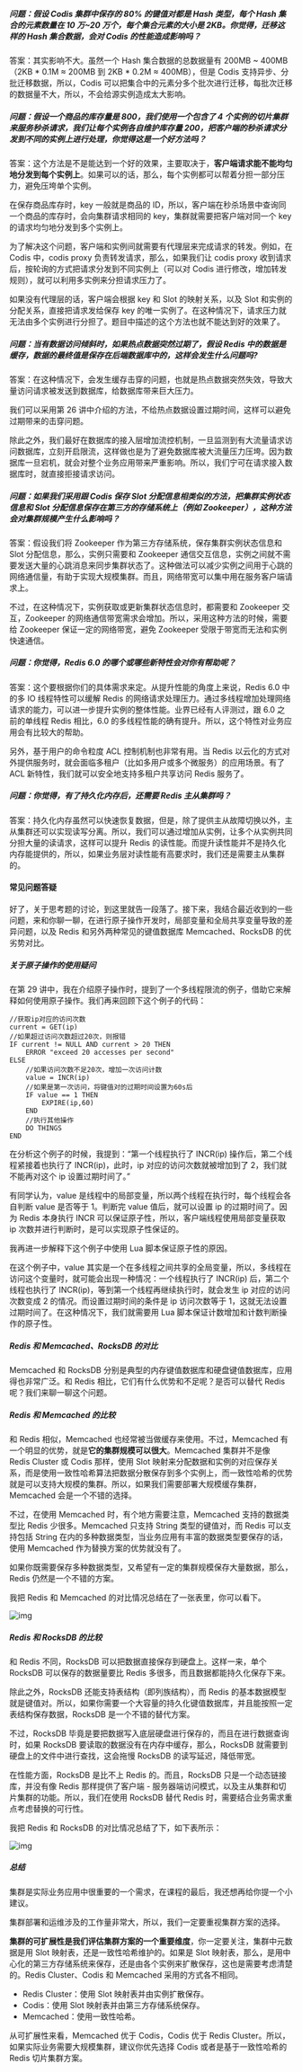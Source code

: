 ##### 问题：假设 Codis 集群中保存的 80% 的键值对都是 Hash 类型，每个 Hash 集合的元素数量在 10 万~20 万个，每个集合元素的大小是 2KB。你觉得，迁移这样的 Hash 集合数据，会对 Codis 的性能造成影响吗？

答案：其实影响不大。虽然一个 Hash 集合数据的总数据量有 200MB ~ 400MB（2KB * 0.1M ≈ 200MB 到 2KB * 0.2M ≈ 400MB），但是 Codis 支持异步、分批迁移数据，所以，Codis 可以把集合中的元素分多个批次进行迁移，每批次迁移的数据量不大，所以，不会给源实例造成太大影响。



##### 问题：假设一个商品的库存量是 800，我们使用一个包含了 4 个实例的切片集群来服务秒杀请求，我们让每个实例各自维护库存量 200，把客户端的秒杀请求分发到不同的实例上进行处理，你觉得这是一个好方法吗？

答案：这个方法是不是能达到一个好的效果，主要取决于，**客户端请求能不能均匀地分发到每个实例上**。如果可以的话，那么，每个实例都可以帮着分担一部分压力，避免压垮单个实例。

在保存商品库存时，key 一般就是商品的 ID，所以，客户端在秒杀场景中查询同一个商品的库存时，会向集群请求相同的 key，集群就需要把客户端对同一个 key 的请求均匀地分发到多个实例上。

为了解决这个问题，客户端和实例间就需要有代理层来完成请求的转发。例如，在 Codis 中，codis proxy 负责转发请求，那么，如果我们让 codis proxy 收到请求后，按轮询的方式把请求分发到不同实例上（可以对 Codis 进行修改，增加转发规则），就可以利用多实例来分担请求压力了。

如果没有代理层的话，客户端会根据 key 和 Slot 的映射关系，以及 Slot 和实例的分配关系，直接把请求发给保存 key 的唯一实例了。在这种情况下，请求压力就无法由多个实例进行分担了。题目中描述的这个方法也就不能达到好的效果了。



##### 问题：当有数据访问倾斜时，如果热点数据突然过期了，假设 Redis 中的数据是缓存，数据的最终值是保存在后端数据库中的，这样会发生什么问题吗?

答案：在这种情况下，会发生缓存击穿的问题，也就是热点数据突然失效，导致大量访问请求被发送到数据库，给数据库带来巨大压力。

我们可以采用第 26 讲中介绍的方法，不给热点数据设置过期时间，这样可以避免过期带来的击穿问题。

除此之外，我们最好在数据库的接入层增加流控机制，一旦监测到有大流量请求访问数据库，立刻开启限流，这样做也是为了避免数据库被大流量压力压垮。因为数据库一旦宕机，就会对整个业务应用带来严重影响。所以，我们宁可在请求接入数据库时，就直接拒接请求访问。



##### 问题：如果我们采用跟 Codis 保存 Slot 分配信息相类似的方法，把集群实例状态信息和 Slot 分配信息保存在第三方的存储系统上（例如 Zookeeper），这种方法会对集群规模产生什么影响吗？

答案：假设我们将 Zookeeper 作为第三方存储系统，保存集群实例状态信息和 Slot 分配信息，那么，实例只需要和 Zookeeper 通信交互信息，实例之间就不需要发送大量的心跳消息来同步集群状态了。这种做法可以减少实例之间用于心跳的网络通信量，有助于实现大规模集群。而且，网络带宽可以集中用在服务客户端请求上。

不过，在这种情况下，实例获取或更新集群状态信息时，都需要和 Zookeeper 交互，Zookeeper 的网络通信带宽需求会增加。所以，采用这种方法的时候，需要给 Zookeeper 保证一定的网络带宽，避免 Zookeeper 受限于带宽而无法和实例快速通信。



##### 问题：你觉得，Redis 6.0 的哪个或哪些新特性会对你有帮助呢？

答案：这个要根据你们的具体需求来定。从提升性能的角度上来说，Redis 6.0 中的多 IO 线程特性可以缓解 Redis 的网络请求处理压力。通过多线程增加处理网络请求的能力，可以进一步提升实例的整体性能。业界已经有人评测过，跟 6.0 之前的单线程 Redis 相比，6.0 的多线程性能的确有提升。所以，这个特性对业务应用会有比较大的帮助。

另外，基于用户的命令粒度 ACL 控制机制也非常有用。当 Redis 以云化的方式对外提供服务时，就会面临多租户（比如多用户或多个微服务）的应用场景。有了 ACL 新特性，我们就可以安全地支持多租户共享访问 Redis 服务了。



##### 问题：你觉得，有了持久化内存后，还需要 Redis 主从集群吗？

答案：持久化内存虽然可以快速恢复数据，但是，除了提供主从故障切换以外，主从集群还可以实现读写分离。所以，我们可以通过增加从实例，让多个从实例共同分担大量的读请求，这样可以提升 Redis 的读性能。而提升读性能并不是持久化内存能提供的，所以，如果业务层对读性能有高要求时，我们还是需要主从集群的。





#### 常见问题答疑

好了，关于思考题的讨论，到这里就告一段落了。接下来，我结合最近收到的一些问题，来和你聊一聊，在进行原子操作开发时，局部变量和全局共享变量导致的差异问题，以及 Redis 和另外两种常见的键值数据库 Memcached、RocksDB 的优劣势对比。

##### 关于原子操作的使用疑问

在第 29 讲中，我在介绍原子操作时，提到了一个多线程限流的例子，借助它来解释如何使用原子操作。我们再来回顾下这个例子的代码：

```
//获取ip对应的访问次数
current = GET(ip)
//如果超过访问次数超过20次，则报错
IF current != NULL AND current > 20 THEN
    ERROR "exceed 20 accesses per second"
ELSE
    //如果访问次数不足20次，增加一次访问计数
    value = INCR(ip)
    //如果是第一次访问，将键值对的过期时间设置为60s后
    IF value == 1 THEN
        EXPIRE(ip,60)
    END
    //执行其他操作
    DO THINGS
END
```

在分析这个例子的时候，我提到：“第一个线程执行了 INCR(ip) 操作后，第二个线程紧接着也执行了 INCR(ip)，此时，ip 对应的访问次数就被增加到了 2，我们就不能再对这个 ip 设置过期时间了。”

有同学认为，value 是线程中的局部变量，所以两个线程在执行时，每个线程会各自判断 value 是否等于 1。判断完 value 值后，就可以设置 ip 的过期时间了。因为 Redis 本身执行 INCR 可以保证原子性，所以，客户端线程使用局部变量获取 ip 次数并进行判断时，是可以实现原子性保证的。

我再进一步解释下这个例子中使用 Lua 脚本保证原子性的原因。

在这个例子中，value 其实是一个在多线程之间共享的全局变量，所以，多线程在访问这个变量时，就可能会出现一种情况：一个线程执行了 INCR(ip) 后，第二个线程也执行了 INCR(ip)，等到第一个线程再继续执行时，就会发生 ip 对应的访问次数变成 2 的情况。而设置过期时间的条件是 ip 访问次数等于 1，这就无法设置过期时间了。在这种情况下，我们就需要用 Lua 脚本保证计数增加和计数判断操作的原子性。

##### Redis 和 Memcached、RocksDB 的对比

Memcached 和 RocksDB 分别是典型的内存键值数据库和硬盘键值数据库，应用得也非常广泛。和 Redis 相比，它们有什么优势和不足呢？是否可以替代 Redis 呢？我们来聊一聊这个问题。

##### Redis 和 Memcached 的比较

和 Redis 相似，Memcached 也经常被当做缓存来使用。不过，Memcached 有一个明显的优势，就是**它的集群规模可以很大**。Memcached 集群并不是像 Redis Cluster 或 Codis 那样，使用 Slot 映射来分配数据和实例的对应保存关系，而是使用一致性哈希算法把数据分散保存到多个实例上，而一致性哈希的优势就是可以支持大规模的集群。所以，如果我们需要部署大规模缓存集群，Memcached 会是一个不错的选择。

不过，在使用 Memcached 时，有个地方需要注意，Memcached 支持的数据类型比 Redis 少很多。Memcached 只支持 String 类型的键值对，而 Redis 可以支持包括 String 在内的多种数据类型，当业务应用有丰富的数据类型要保存的话，使用 Memcached 作为替换方案的优势就没有了。

如果你既需要保存多种数据类型，又希望有一定的集群规模保存大量数据，那么，Redis 仍然是一个不错的方案。

我把 Redis 和 Memcached 的对比情况总结在了一张表里，你可以看下。

![img](https://static001.geekbang.org/resource/image/9e/29/9eb06cfea8a3ec6fced6e736e4e9ec29.jpg?wh=2791*724)



##### Redis 和 RocksDB 的比较

和 Redis 不同，RocksDB 可以把数据直接保存到硬盘上。这样一来，单个 RocksDB 可以保存的数据量要比 Redis 多很多，而且数据都能持久化保存下来。

除此之外，RocksDB 还能支持表结构（即列族结构），而 Redis 的基本数据模型就是键值对。所以，如果你需要一个大容量的持久化键值数据库，并且能按照一定表结构保存数据，RocksDB 是一个不错的替代方案。

不过，RocksDB 毕竟是要把数据写入底层硬盘进行保存的，而且在进行数据查询时，如果 RocksDB 要读取的数据没有在内存中缓存，那么，RocksDB 就需要到硬盘上的文件中进行查找，这会拖慢 RocksDB 的读写延迟，降低带宽。

在性能方面，RocksDB 是比不上 Redis 的。而且，RocksDB 只是一个动态链接库，并没有像 Redis 那样提供了客户端 - 服务器端访问模式，以及主从集群和切片集群的功能。所以，我们在使用 RocksDB 替代 Redis 时，需要结合业务需求重点考虑替换的可行性。

我把 Redis 和 RocksDB 的对比情况总结了下，如下表所示：

![img](https://static001.geekbang.org/resource/image/7c/82/7c0a225636f4983cb56a5b7265cf5982.jpg?wh=2884*656)



##### 总结

集群是实际业务应用中很重要的一个需求，在课程的最后，我还想再给你提一个小建议。

集群部署和运维涉及的工作量非常大，所以，我们一定要重视集群方案的选择。

**集群的可扩展性是我们评估集群方案的一个重要维度**，你一定要关注，集群中元数据是用 Slot 映射表，还是一致性哈希维护的。如果是 Slot 映射表，那么，是用中心化的第三方存储系统来保存，还是由各个实例来扩散保存，这也是需要考虑清楚的。Redis Cluster、Codis 和 Memcached 采用的方式各不相同。

- Redis Cluster：使用 Slot 映射表并由实例扩散保存。
- Codis：使用 Slot 映射表并由第三方存储系统保存。
- Memcached：使用一致性哈希。

从可扩展性来看，Memcached 优于 Codis，Codis 优于 Redis Cluster。所以，如果实际业务需要大规模集群，建议你优先选择 Codis 或者是基于一致性哈希的 Redis 切片集群方案。






